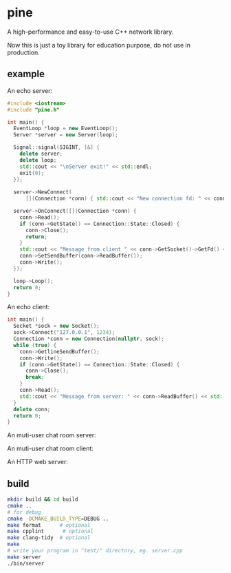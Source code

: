 # pine
A high-performance and easy-to-use C++ network library. 

Now this is just a toy library for education purpose, do not use in production.

## example
An echo server:
```cpp
#include <iostream>
#include "pine.h"

int main() {
  EventLoop *loop = new EventLoop();
  Server *server = new Server(loop);

  Signal::signal(SIGINT, [&] {
    delete server;
    delete loop;
    std::cout << "\nServer exit!" << std::endl;
    exit(0);
  });
  
  server->NewConnect(
      [](Connection *conn) { std::cout << "New connection fd: " << conn->GetSocket()->GetFd() << std::endl; });

  server->OnConnect([](Connection *conn) {
    conn->Read();
    if (conn->GetState() == Connection::State::Closed) {
      conn->Close();
      return;
    }
    std::cout << "Message from client " << conn->GetSocket()->GetFd() << ": " << conn->ReadBuffer() << std::endl;
    conn->SetSendBuffer(conn->ReadBuffer());
    conn->Write();
  });

  loop->Loop();
  return 0;
}
```
An echo client:
```cpp
int main() {
  Socket *sock = new Socket();
  sock->Connect("127.0.0.1", 1234);
  Connection *conn = new Connection(nullptr, sock);
  while (true) {
    conn->GetlineSendBuffer();
    conn->Write();
    if (conn->GetState() == Connection::State::Closed) {
      conn->Close();
      break;
    }
    conn->Read();
    std::cout << "Message from server: " << conn->ReadBuffer() << std::endl;
  }
  delete conn;
  return 0;
}
```
An muti-user chat room server:

An muti-user chat room client:

An HTTP web server:


## build
```bash
mkdir build && cd build
cmake ..
# for debug
cmake -DCMAKE_BUILD_TYPE=DEBUG ..
make format      # optional
make cpplint      # optional
make clang-tidy  # optional
make
# write your program in "test/" directory, eg. server.cpp
make server
./bin/server
```
